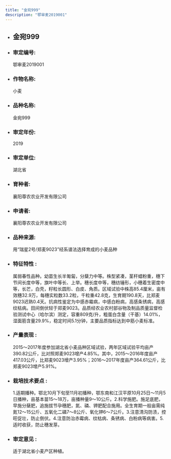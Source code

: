 ```yaml
---
title: "金宛999"
description: "鄂审麦2019001"
---
```

* ## 金宛999
* ###  审定编号:  
   鄂审麦2019001

*  ### 作物名称:  
   小麦

*   ###  品种名称: 
    金宛999

*   ### 审定年份: 
    2019

*   ### 审定单位:  
    湖北省

*   ### 育种者:  
    襄阳尊农农业开发有限公司

*   ### 申请者:  
    襄阳尊农农业开发有限公司

*   ### 品种来源:  
    用“瑞星2号/郑麦9023”经系谱法选择育成的小麦品种

*   ### 特征特性 : 
    属弱春性品种。幼苗生长半匍匐，分蘖力中等。株型紧凑，茎秆蜡粉重，穗下节间长度中等，旗叶中等长、上举。穗长度中等，穗纺锤形，小穗着生密度中等，长芒，白壳，籽粒长圆形、白皮、角质。区域试验中株高85.4厘米，亩有效穗32.9万，每穗实粒数33.2粒，千粒重42.8克，生育期190.8天，比郑麦9023迟熟0.4天。抗病性鉴定为中感赤霉病，中感白粉病，高感条锈病，高感纹枯病。田间倒伏轻于郑麦9023。品质经农业农村部谷物及制品质量监督检验测试中心（哈尔滨）测定，容重809克/升，粗蛋白含量（干基）14.01%，湿面筋含量29.9%，稳定时间5.1分钟，主要品质指标达到中筋小麦标准。

*   ### 产量表现 : 
    2015～2017年度参加湖北省小麦品种区域试验，两年区域试验平均亩产390.82公斤，比对照郑麦9023增产4.85%。其中，2015～2016年度亩产417.03公斤，比郑麦9023增产3.95%；2016～2017年度亩产364.61公斤，比郑麦9023增产5.91%。

*   ### 栽培技术要点 : 
    1.适期播种。鄂北10月下旬至11月初播种，鄂东南和江汉平原10月25日～11月5日播种，亩基本苗15～18万，亩播种量9～10公斤。2.科学施肥。施足底肥，早施分蘖肥，追施拔节孕穗肥，氮、磷、钾肥配合施用。全生育期一般亩需纯氮12～15公斤、五氧化二磷7～8公斤、氧化钾6～7公斤。3.注意清沟防渍，控旺促壮，防止倒伏。4.注意防治赤霉病、纹枯病、条锈病、白粉病等病害。5.适时收获，防止穗发芽。

*   ### 审定意见 : 
    适于湖北省小麦产区种植。
